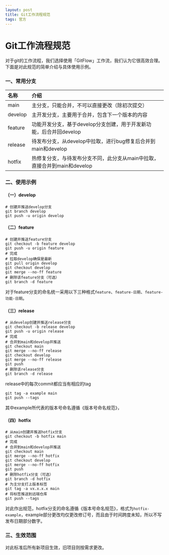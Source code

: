 ```yaml
---
layout: post
title: Git工作流程规范
tags: 官方
---
```


# Git工作流程规范

对于git的工作流程，我们选择使用「GitFlow」工作流，我们认为它很高效合理。下面是对此规范的简单介绍与具体使用示例。

### 一、常用分支

| 名称      | 介绍                                           |
|:------- |:-------------------------------------------- |
| main    | 主分支，只能合并，不可以直接更改（除初次提交）                      |
| develop | 主开发分支，主要用于合并，包含下一个版本的内容                      |
| feature | 功能开发分支，基于develop分支创建，用于开发新功能，后合并回develop     |
| release | 待发布分支，从develop中拉取，进行bug修复后合并到main和develop    |
| hotfix  | 热修复分支，与待发布分支不同，此分支从main中拉取，直接合并到main和develop |

### 二、使用示例

#### （一）develop

```git
# 创建并推送develop分支
git branch develop
git push -u origin develop
```

#### （二）feature

```git
# 创建并推送feature分支
git checkout -b feature develop
git push -u origin feature
# 完成
# 拉取develop确保是最新
git pull origin develop
git checkout develop
git merge --no-ff feature
# 删除该feature分支（可选）
git branch -d feature
```

对于feature分支的命名统一采用以下三种格式`feature`、`feature-日期`、`feature-功能-日期`。

#### （三）release

```git
# 从develop创建并推送release分支
git checkout -b release develop
git push -u origin release
# 完成
# 合并到main和develop并推送
git checkout main
git merge --no-ff release
git checkout develop
git merge --no-ff release
git push
# 删除该release分支
git branch -d release
```

release中的每次commit都应当有相应的tag

```git
git tag -a example main
git push --tags
```

其中example所代表的版本号命名遵循《版本号命名规范》，

#### （四）hotfix

```git
# 从main创建并推送hotfix分支
git checkout -b hotfix main
# 完成
# 合并到main和develop并推送
git checkout main
git merge --no-ff hotfix
git checkout develop
git merge --no-ff hotfix
git push
# 删除hotfix分支（可选）
git branch -d hotfix
# 为主分支打上版本标签
git tag -a vx.x.x.x main
# 将标签推送到远端仓库
git push --tags
```

对此作出规范，hotfix分支的命名遵循《版本号命名规范》，格式为`hotfix-example`，example部分更改均仅更改修订号，而且由于时间跨度未知，所以不写发布日期部分数字。

### 三、生效范围

对此标准后所有新项目生效，旧项目则按需求更改。
